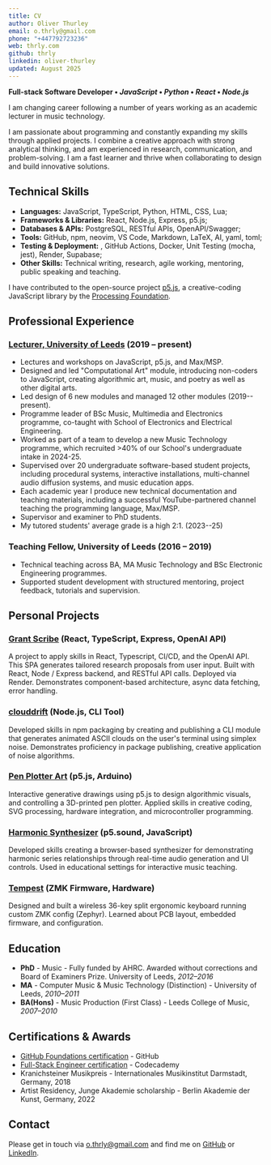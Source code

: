 ```yaml
---
title: CV
author: Oliver Thurley
email: o.thrly@gmail.com
phone: "+447792723236"
web: thrly.com
github: thrly
linkedin: oliver-thurley
updated: August 2025
---
```


**Full-stack Software Developer • _JavaScript_ • _Python_ • _React_ • _Node.js_**

I am changing career following a number of years working as an academic lecturer in music technology.

I am passionate about programming and constantly expanding my skills through applied projects. I combine a creative approach with strong analytical thinking, and am experienced in research, communication, and problem-solving. I am a fast learner and thrive when collaborating to design and build innovative solutions.

## Technical Skills

- **Languages:** JavaScript, TypeScript, Python, HTML, CSS, Lua;
- **Frameworks & Libraries:** React, Node.js, Express, p5.js;
- **Databases & APIs:** PostgreSQL, RESTful APIs, OpenAPI/Swagger;
- **Tools:** GitHub, npm, neovim, VS Code, Markdown, LaTeX, AI, yaml, toml;
- **Testing & Deployment:** , GitHub Actions, Docker, Unit Testing (mocha, jest), Render, Supabase;
- **Other Skills:** Technical writing, research, agile working, mentoring, public speaking and teaching.

I have contributed to the open-source project [p5.js](https://p5js.org/), a creative-coding JavaScript library by the [Processing Foundation](https://processingfoundation.org/).

## Professional Experience

### [Lecturer, University of Leeds](https://ahc.leeds.ac.uk/music/staff/488/dr-oliver-thurley) (2019 – present)

- Lectures and workshops on JavaScript, p5.js, and Max/MSP.
- Designed and led "Computational Art" module, introducing non-coders to JavaScript, creating algorithmic art, music, and poetry as well as other digital arts.
- Led design of 6 new modules and managed 12 other modules (2019--present).
- Programme leader of BSc Music, Multimedia and Electronics programme, co-taught with School of Electronics and Electrical Engineering.
- Worked as part of a team to develop a new Music Technology programme, which recruited >40% of our School's undergraduate intake in 2024-25.
- Supervised over 20 undergraduate software-based student projects, including procedural systems, interactive installations, multi-channel audio diffusion systems, and music education apps.
- Each academic year I produce new technical documentation and teaching materials, including a successful YouTube-partnered channel teaching the programming language, Max/MSP.
- Supervisor and examiner to PhD students.
- My tutored students' average grade is a high 2:1. (2023--25)

### Teaching Fellow, University of Leeds (2016 – 2019)

- Technical teaching across BA, MA Music Technology and BSc Electronic Engineering programmes.
- Supported student development with structured mentoring, project feedback, tutorials and supervision.

## Personal Projects

### [Grant Scribe](https://granter.onrender.com/) (React, TypeScript, Express, OpenAI API)

A project to apply skills in React, Typescript, CI/CD, and the OpenAI API. This SPA generates tailored research proposals from user input. Built with React, Node / Express backend, and RESTful API calls. Deployed via Render. Demonstrates component-based architecture, async data fetching, error handling.

### [clouddrift](https://github.com/thrly/clouddrift) (Node.js, CLI Tool)

Developed skills in npm packaging by creating and publishing a CLI module that generates animated ASCII clouds on the user's terminal using simplex noise. Demonstrates proficiency in package publishing, creative application of noise algorithms.

### [Pen Plotter Art](https://github.com/thrly/pen-plotter-resources) (p5.js, Arduino)

Interactive generative drawings using p5.js to design algorithmic visuals, and controlling a 3D-printed pen plotter. Applied skills in creative coding, SVG processing, hardware integration, and microcontroller programming.

### [Harmonic Synthesizer](https://github.com/thrly/harmonic-series-synth) (p5.sound, JavaScript)

Developed skills creating a browser-based synthesizer for demonstrating harmonic series relationships through real-time audio generation and UI controls. Used in educational settings for interactive music teaching.

### [Tempest](https://github.com/thrly/tempest) (ZMK Firmware, Hardware)

Designed and built a wireless 36-key split ergonomic keyboard running custom ZMK config (Zephyr). Learned about PCB layout, embedded firmware, and configuration.

## Education

- **PhD** - Music - Fully funded by AHRC. Awarded without corrections and Board of Examiners Prize. University of Leeds, _2012–2016_
- **MA** - Computer Music & Music Technology (Distinction) - University of Leeds, _2010–2011_
- **BA(Hons)** - Music Production (First Class) - Leeds College of Music, _2007–2010_

## Certifications & Awards

- [GitHub Foundations certification](https://www.credly.com/badges/8f2ca183-49d2-426a-8483-cbdb8f4efdbd/public_url) - GitHub
- [Full-Stack Engineer certification](https://www.codecademy.com/profiles/thrly/certificates/ffd0f42cce1a44e9a0108b365047a0a6) - Codecademy
- Kranichsteiner Musikpreis - Internationales Musikinstitut Darmstadt, Germany, 2018
- Artist Residency, Junge Akademie scholarship - Berlin Akademie der Kunst, Germany, 2022

## Contact

Please get in touch via [o.thrly@gmail.com](mailto:o.thrly@gmail.com) and find me on [GitHub](https://github.com/thrly) or [LinkedIn](https://www.linkedin.com/in/oliver-thurley).
